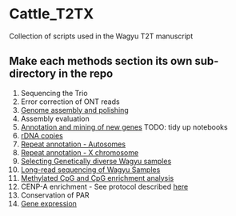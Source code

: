 # Cattle_T2TX
Collection of scripts used in the Wagyu T2T manuscript

## Make each methods section its own sub-directory in the repo

1. Sequencing the Trio
2. Error correction of ONT reads
3. [Genome assembly and polishing](genome_assembly_and_polishing)
4. Assembly evaluation
5. [Annotation and mining of new genes](annotation_analyses) TODO: tidy up notebooks
6. [rDNA copies](rDNA_copies)
7. [Repeat annotation - Autosomes](repeat_annotation_autosomes)
8. [Repeat annotation - X chromosome](repeat_annotation_X_chromosome)
9. [Selecting Genetically diverse Wagyu samples](selecting_genetically_diverse_wagyu)
10. [Long-read sequencing of Wagyu Samples](long_read_sequencing_20_wagyu)
11. [Methylated CpG and CpG enrichment analysis](methylated_CpG_and_enrichment)
12. CENP-A enrichment - See protocol described [here](https://doi.org/10.1038/s41467-024-52384-5)
13. Conservation of PAR
14. [Gene expression](Testis_gene_expression)
